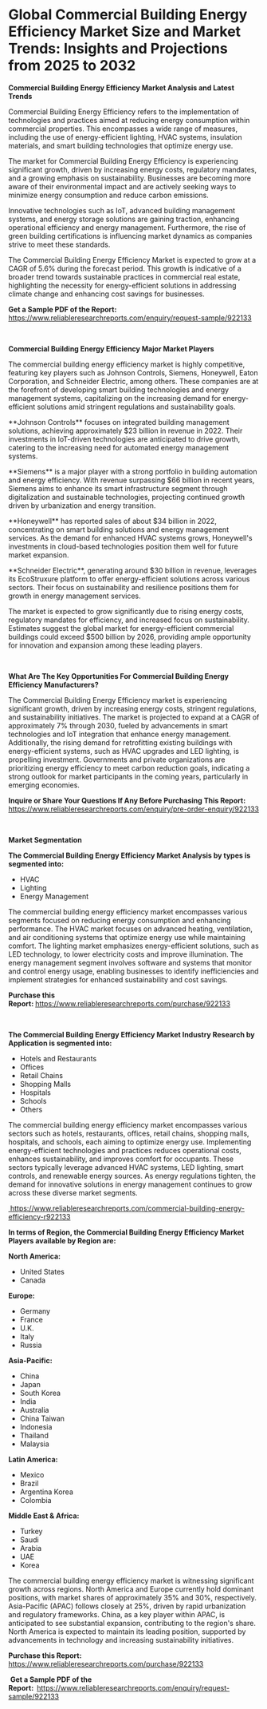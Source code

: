 <p><h1>Global Commercial Building Energy Efficiency Market Size and Market Trends: Insights and Projections from 2025 to 2032</h1></p><p><strong>Commercial Building Energy Efficiency Market Analysis and Latest Trends</strong></p>
<p><p>Commercial Building Energy Efficiency refers to the implementation of technologies and practices aimed at reducing energy consumption within commercial properties. This encompasses a wide range of measures, including the use of energy-efficient lighting, HVAC systems, insulation materials, and smart building technologies that optimize energy use.</p><p>The market for Commercial Building Energy Efficiency is experiencing significant growth, driven by increasing energy costs, regulatory mandates, and a growing emphasis on sustainability. Businesses are becoming more aware of their environmental impact and are actively seeking ways to minimize energy consumption and reduce carbon emissions. </p><p>Innovative technologies such as IoT, advanced building management systems, and energy storage solutions are gaining traction, enhancing operational efficiency and energy management. Furthermore, the rise of green building certifications is influencing market dynamics as companies strive to meet these standards.</p><p>The Commercial Building Energy Efficiency Market is expected to grow at a CAGR of 5.6% during the forecast period. This growth is indicative of a broader trend towards sustainable practices in commercial real estate, highlighting the necessity for energy-efficient solutions in addressing climate change and enhancing cost savings for businesses.</p></p>
<p><strong>Get a Sample PDF of the Report:&nbsp;</strong> <a href="https://www.reliableresearchreports.com/enquiry/request-sample/922133?utm_campaign=3436&utm_medium=2&utm_source=Github&utm_content=ia&utm_term=18042025&utm_id=commercial-building-energy-efficiency">https://www.reliableresearchreports.com/enquiry/request-sample/922133</a></p>
<p>&nbsp;</p>
<p><strong>Commercial Building Energy Efficiency Major Market Players</strong></p>
<p><p>The commercial building energy efficiency market is highly competitive, featuring key players such as Johnson Controls, Siemens, Honeywell, Eaton Corporation, and Schneider Electric, among others. These companies are at the forefront of developing smart building technologies and energy management systems, capitalizing on the increasing demand for energy-efficient solutions amid stringent regulations and sustainability goals.</p><p>**Johnson Controls** focuses on integrated building management solutions, achieving approximately $23 billion in revenue in 2022. Their investments in IoT-driven technologies are anticipated to drive growth, catering to the increasing need for automated energy management systems.</p><p>**Siemens** is a major player with a strong portfolio in building automation and energy efficiency. With revenue surpassing $66 billion in recent years, Siemens aims to enhance its smart infrastructure segment through digitalization and sustainable technologies, projecting continued growth driven by urbanization and energy transition.</p><p>**Honeywell** has reported sales of about $34 billion in 2022, concentrating on smart building solutions and energy management services. As the demand for enhanced HVAC systems grows, Honeywell's investments in cloud-based technologies position them well for future market expansion.</p><p>**Schneider Electric**, generating around $30 billion in revenue, leverages its EcoStruxure platform to offer energy-efficient solutions across various sectors. Their focus on sustainability and resilience positions them for growth in energy management services.</p><p>The market is expected to grow significantly due to rising energy costs, regulatory mandates for efficiency, and increased focus on sustainability. Estimates suggest the global market for energy-efficient commercial buildings could exceed $500 billion by 2026, providing ample opportunity for innovation and expansion among these leading players.</p></p>
<p>&nbsp;</p>
<p><strong>What Are The Key Opportunities For Commercial Building Energy Efficiency Manufacturers?</strong></p>
<p><p>The Commercial Building Energy Efficiency market is experiencing significant growth, driven by increasing energy costs, stringent regulations, and sustainability initiatives. The market is projected to expand at a CAGR of approximately 7% through 2030, fueled by advancements in smart technologies and IoT integration that enhance energy management. Additionally, the rising demand for retrofitting existing buildings with energy-efficient systems, such as HVAC upgrades and LED lighting, is propelling investment. Governments and private organizations are prioritizing energy efficiency to meet carbon reduction goals, indicating a strong outlook for market participants in the coming years, particularly in emerging economies.</p></p>
<p><strong>Inquire or Share Your Questions If Any Before Purchasing This Report:</strong> <a href="https://www.reliableresearchreports.com/enquiry/pre-order-enquiry/922133?utm_campaign=3436&utm_medium=2&utm_source=Github&utm_content=ia&utm_term=18042025&utm_id=commercial-building-energy-efficiency">https://www.reliableresearchreports.com/enquiry/pre-order-enquiry/922133</a></p>
<p>&nbsp;</p>
<p><strong>Market Segmentation</strong></p>
<p><strong>The Commercial Building Energy Efficiency Market Analysis by types is segmented into:</strong></p>
<p><ul><li>HVAC</li><li>Lighting</li><li>Energy Management</li></ul></p>
<p><p>The commercial building energy efficiency market encompasses various segments focused on reducing energy consumption and enhancing performance. The HVAC market focuses on advanced heating, ventilation, and air conditioning systems that optimize energy use while maintaining comfort. The lighting market emphasizes energy-efficient solutions, such as LED technology, to lower electricity costs and improve illumination. The energy management segment involves software and systems that monitor and control energy usage, enabling businesses to identify inefficiencies and implement strategies for enhanced sustainability and cost savings.</p></p>
<p><strong>Purchase this Report:&nbsp;</strong><a href="https://www.reliableresearchreports.com/purchase/922133?utm_campaign=3436&utm_medium=2&utm_source=Github&utm_content=ia&utm_term=18042025&utm_id=commercial-building-energy-efficiency">https://www.reliableresearchreports.com/purchase/922133</a></p>
<p>&nbsp;</p>
<p><strong>The Commercial Building Energy Efficiency Market Industry Research by Application is segmented into:</strong></p>
<p><ul><li>Hotels and Restaurants</li><li>Offices</li><li>Retail Chains</li><li>Shopping Malls</li><li>Hospitals</li><li>Schools</li><li>Others</li></ul></p>
<p><p>The commercial building energy efficiency market encompasses various sectors such as hotels, restaurants, offices, retail chains, shopping malls, hospitals, and schools, each aiming to optimize energy use. Implementing energy-efficient technologies and practices reduces operational costs, enhances sustainability, and improves comfort for occupants. These sectors typically leverage advanced HVAC systems, LED lighting, smart controls, and renewable energy sources. As energy regulations tighten, the demand for innovative solutions in energy management continues to grow across these diverse market segments.</p></p>
<p><a href="https://www.reliableresearchreports.com/commercial-building-energy-efficiency-r922133?utm_campaign=3436&utm_medium=2&utm_source=Github&utm_content=ia&utm_term=18042025&utm_id=commercial-building-energy-efficiency">&nbsp;https://www.reliableresearchreports.com/commercial-building-energy-efficiency-r922133</a></p>
<p><strong>In terms of Region, the Commercial Building Energy Efficiency Market Players available by Region are:</strong></p>
<p>
    <p> <strong> North America: </strong>
        <ul>
            <li>United States</li>
            <li>Canada</li>
        </ul>
        </p> 
    <p> <strong> Europe: </strong>
        <ul>
            <li>Germany</li>
            <li>France</li>
            <li>U.K.</li>
            <li>Italy</li>
            <li>Russia</li>
        </ul>
        </p> 
    <p> <strong> Asia-Pacific: </strong>
        <ul>
            <li>China</li>
            <li>Japan</li>
            <li>South Korea</li>
            <li>India</li>
            <li>Australia</li>
            <li>China Taiwan</li>
            <li>Indonesia</li>
            <li>Thailand</li>
            <li>Malaysia</li>
        </ul>
        </p> 
    <p> <strong> Latin America: </strong>
        <ul>
            <li>Mexico</li>
            <li>Brazil</li>
            <li>Argentina Korea</li>
            <li>Colombia</li>
        </ul>
        </p> 
    <p> <strong> Middle East & Africa: </strong>
        <ul>
            <li>Turkey</li>
            <li>Saudi</li>
            <li>Arabia</li>
            <li>UAE</li>
            <li>Korea</li>
        </ul>
    </p>
    </p>
<p><p>The commercial building energy efficiency market is witnessing significant growth across regions. North America and Europe currently hold dominant positions, with market shares of approximately 35% and 30%, respectively. Asia-Pacific (APAC) follows closely at 25%, driven by rapid urbanization and regulatory frameworks. China, as a key player within APAC, is anticipated to see substantial expansion, contributing to the region's share. North America is expected to maintain its leading position, supported by advancements in technology and increasing sustainability initiatives.</p></p>
<p><strong>Purchase this Report: </strong><a href="https://www.reliableresearchreports.com/purchase/922133?utm_campaign=3436&utm_medium=2&utm_source=Github&utm_content=ia&utm_term=18042025&utm_id=commercial-building-energy-efficiency">https://www.reliableresearchreports.com/purchase/922133</a></p>
<p>&nbsp;<strong>Get a Sample PDF of the Report:&nbsp;&nbsp;</strong><a href="https://www.reliableresearchreports.com/enquiry/request-sample/922133?utm_campaign=3436&utm_medium=2&utm_source=Github&utm_content=ia&utm_term=18042025&utm_id=commercial-building-energy-efficiency">https://www.reliableresearchreports.com/enquiry/request-sample/922133</a></p>
<p><strong></strong></p>
<p><p></p><p></p><p></p></p>